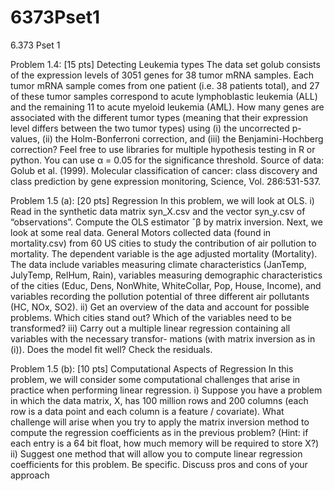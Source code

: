 # 6373Pset1
6.373 Pset 1 


Problem 1.4: [15 pts] Detecting Leukemia types
The data set golub consists of the expression levels of 3051 genes for 38 tumor mRNA samples.
Each tumor mRNA sample comes from one patient (i.e. 38 patients total), and 27 of these tumor
samples correspond to acute lymphoblastic leukemia (ALL) and the remaining 11 to acute myeloid
leukemia (AML). How many genes are associated with the different tumor types (meaning that
their expression level differs between the two tumor types) using (i) the uncorrected p-values, (ii)
the Holm-Bonferroni correction, and (iii) the Benjamini-Hochberg correction? Feel free to use
libraries for multiple hypothesis testing in R or python. You can use α = 0.05 for the significance
threshold.
Source of data: Golub et al. (1999). Molecular classification of cancer: class discovery and class
prediction by gene expression monitoring, Science, Vol. 286:531-537.

Problem 1.5 (a): [20 pts] Regression
In this problem, we will look at OLS.
i) Read in the synthetic data matrix syn_X.csv and the vector syn_y.csv of “observations”.
Compute the OLS estimator ˆβ by matrix inversion.
Next, we look at some real data. General Motors collected data (found in mortality.csv) from
60 US cities to study the contribution of air pollution to mortality. The dependent variable is the
age adjusted mortality (Mortality). The data include variables measuring climate characteristics
(JanTemp, JulyTemp, RelHum, Rain), variables measuring demographic characteristics of the
cities (Educ, Dens, NonWhite, WhiteCollar, Pop, House, Income), and variables recording
the pollution potential of three different air pollutants (HC, NOx, SO2).
ii) Get an overview of the data and account for possible problems. Which cities stand out?
Which of the variables need to be transformed?
iii) Carry out a multiple linear regression containing all variables with the necessary transfor-
mations (with matrix inversion as in (i)). Does the model fit well? Check the residuals.

Problem 1.5 (b): [10 pts] Computational Aspects of Regression
In this problem, we will consider some computational challenges that arise in practice when
performing linear regression.
i) Suppose you have a problem in which the data matrix, X, has 100 million rows and 200
columns (each row is a data point and each column is a feature / covariate). What challenge
will arise when you try to apply the matrix inversion method to compute the regression
coefficients as in the previous problem? (Hint: if each entry is a 64 bit float, how much
memory will be required to store X?)
ii) Suggest one method that will allow you to compute linear regression coefficients for this
problem. Be specific. Discuss pros and cons of your approach